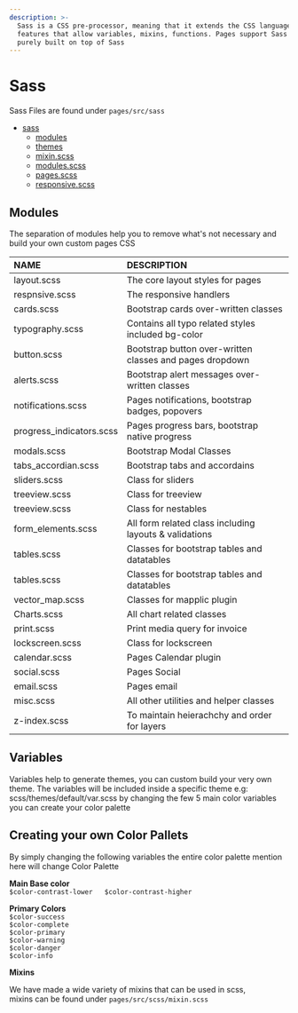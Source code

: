 ```yaml
---
description: >-
  Sass is a CSS pre-processor, meaning that it extends the CSS language, adding
  features that allow variables, mixins, functions. Pages support Sass and is
  purely built on top of Sass
---
```


# Sass

Sass Files are found under `pages/src/sass`

* [sass](http://pages.revox.io/dashboard/3.0.0/docs/partials/sass.html#)
  * [modules](http://pages.revox.io/dashboard/3.0.0/docs/partials/sass.html#)
  * [themes](http://pages.revox.io/dashboard/3.0.0/docs/partials/sass.html#)
  * [mixin.scss](http://pages.revox.io/dashboard/3.0.0/docs/partials/sass.html#)
  * [modules.scss](http://pages.revox.io/dashboard/3.0.0/docs/partials/sass.html#)
  * [pages.scss](http://pages.revox.io/dashboard/3.0.0/docs/partials/sass.html#)
  * [responsive.scss](http://pages.revox.io/dashboard/3.0.0/docs/partials/sass.html#)

## **Modules**

The separation of modules help you to remove what's not necessary and build your own custom pages CSS

| NAME | DESCRIPTION |
| :--- | :--- |
| layout.scss | The core layout styles for pages |
| respnsive.scss | The responsive handlers |
| cards.scss | Bootstrap cards over-written classes |
| typography.scss | Contains all typo related styles included bg-color |
| button.scss | Bootstrap button over-written classes and pages dropdown |
| alerts.scss | Bootstrap alert messages over-written classes |
| notifications.scss | Pages notifications, bootstrap badges, popovers |
| progress\_indicators.scss | Pages progress bars, bootstrap native progress |
| modals.scss | Bootstrap Modal Classes |
| tabs\_accordian.scss | Bootstrap tabs and accordains |
| sliders.scss | Class for sliders |
| treeview.scss | Class for treeview |
| treeview.scss | Class for nestables |
| form\_elements.scss | All form related class including layouts & validations |
| tables.scss | Classes for bootstrap tables and datatables |
| tables.scss | Classes for bootstrap tables and datatables |
| vector\_map.scss | Classes for mapplic plugin |
| Charts.scss | All chart related classes |
| print.scss | Print media query for invoice |
| lockscreen.scss | Class for lockscreen |
| calendar.scss | Pages Calendar plugin |
| social.scss | Pages Social |
| email.scss | Pages email |
| misc.scss | All other utilities and helper classes |
| z-index.scss | To maintain heierachchy and order for layers |

## **Variables**

Variables help to generate themes, you can custom build your very own theme. The variables will be included inside a specific theme e.g: scss/themes/default/var.scss by changing the few 5 main color variables you can create your color palette  


## **Creating your own Color Pallets**

By simply changing the following variables the entire color palette mention here will change Color Palette   
  
**Main Base color**   
`$color-contrast-lower  
$color-contrast-higher`

   
**Primary Colors**   
`$color-success`   
`$color-complete`   
`$color-primary`   
`$color-warning`   
`$color-danger`   
`$color-info`  


**Mixins**

We have made a wide variety of mixins that can be used in scss,   
mixins can be found under `pages/src/scss/mixin.scss`  


